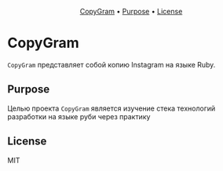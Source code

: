 <p align="center">
    <a href="#instacopy">CopyGram</a> • 
    <a href="#purpose">Purpose</a> • 
    <a href="#icense">License</a>
</p>

# CopyGram

`CopyGram` представляет собой копию Instagram на языке Ruby. 

## Purpose

Целью проекта `CopyGram` является изучение стека технологий разработки на языке руби через практику


## License

MIT
